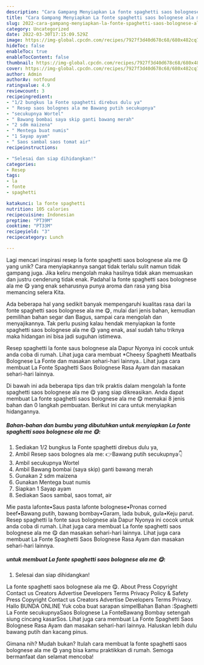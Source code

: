```yaml
---
description: "Cara Gampang Menyiapkan La fonte spaghetti saos bolognese ala me 😋 yang Bisa Manjain Lidah"
title: "Cara Gampang Menyiapkan La fonte spaghetti saos bolognese ala me 😋 yang Bisa Manjain Lidah"
slug: 2022-cara-gampang-menyiapkan-la-fonte-spaghetti-saos-bolognese-ala-me-yang-bisa-manjain-lidah
category: Uncategorized
date: 2022-03-30T17:15:09.529Z
image: https://img-global.cpcdn.com/recipes/7927f3d40d678c68/680x482cq70/la-fonte-spaghetti-saos-bolognese-ala-me-foto-resep-utama.jpg
hideToc: false
enableToc: true
enableTocContent: false
thumbnail: https://img-global.cpcdn.com/recipes/7927f3d40d678c68/680x482cq70/la-fonte-spaghetti-saos-bolognese-ala-me-foto-resep-utama.jpg
cover: https://img-global.cpcdn.com/recipes/7927f3d40d678c68/680x482cq70/la-fonte-spaghetti-saos-bolognese-ala-me-foto-resep-utama.jpg
author: Admin
authorAv: notfound
ratingvalue: 4.9
reviewcount: 3
recipeingredient:
- "1/2 bungkus la Fonte spaghetti direbus dulu ya"
- " Resep saos bolognes ala me Bawang putih secukupnya"
- "secukupnya Wortel"
- " Bawang bombai saya skip ganti bawang merah"
- "2 sdm maizena"
- " Mentega buat numis"
- "1 Sayap ayam"
- " Saos sambal saos tomat air"
recipeinstructions:

- "Selesai dan siap dihidangkan!"
categories:
- Resep
tags:
- la
- fonte
- spaghetti

katakunci: la fonte spaghetti 
nutrition: 105 calories
recipecuisine: Indonesian
preptime: "PT39M"
cooktime: "PT33M"
recipeyield: "3"
recipecategory: Lunch

---
```





Lagi mencari inspirasi resep la fonte spaghetti saos bolognese ala me 😋 yang unik? Cara menyiapkannya sangat tidak terlalu sulit namun tidak gampang juga. Jika keliru mengolah maka hasilnya tidak akan memuaskan dan justru cenderung tidak enak. Padahal la fonte spaghetti saos bolognese ala me 😋 yang enak seharusnya punya aroma dan rasa yang bisa memancing selera Kita.





Ada beberapa hal yang sedikit banyak mempengaruhi kualitas rasa dari la fonte spaghetti saos bolognese ala me 😋, mulai dari jenis bahan, kemudian pemilihan bahan segar dan Bagus, sampai cara mengolah dan menyajikannya. Tak perlu pusing kalau hendak menyiapkan la fonte spaghetti saos bolognese ala me 😋 yang enak,      asal sudah tahu triknya maka hidangan ini bisa jadi suguhan istimewa.














Resep spaghetti la fonte saus bolognese ala Dapur Nyonya ini cocok untuk anda coba di rumah. Lihat juga cara membuat *Cheesy Spaghetti Meatballs Bolognese La Fonte dan masakan sehari-hari lainnya.. Lihat juga cara membuat La Fonte Spaghetti Saos Bolognese Rasa Ayam dan masakan sehari-hari lainnya.






Di bawah ini ada beberapa tips dan trik praktis dalam mengolah la fonte spaghetti saos bolognese ala me 😋 yang siap dikreasikan. Anda dapat membuat La fonte spaghetti saos bolognese ala me 😋 memakai 8 jenis bahan dan 0 langkah pembuatan. Berikut ini cara untuk menyiapkan hidangannya.

<!--inarticleads1-->

##### Bahan-bahan dan bumbu yang dibutuhkan untuk menyiapkan La fonte spaghetti saos bolognese ala me 😋:

1. Sediakan 1/2 bungkus la Fonte spaghetti direbus dulu ya,
1. Ambil  Resep saos bolognes ala me: 👉Bawang putih secukupnya👇
1. Ambil secukupnya Wortel
1. Ambil  Bawang bombai (saya skip) ganti bawang merah
1. Gunakan 2 sdm maizena
1. Gunakan  Mentega buat numis
1. Siapkan 1 Sayap ayam
1. Sediakan  Saos sambal, saos tomat, air


Mie pasta lafonte•Saus pasta lafonte bolognese•Pronas corned beef•Bawang putih, bawang bombay•Garam, lada bubuk, gula•Keju parut. Resep spaghetti la fonte saus bolognese ala Dapur Nyonya ini cocok untuk anda coba di rumah. Lihat juga cara membuat La fonte spaghetti saos bolognese ala me 😋 dan masakan sehari-hari lainnya. Lihat juga cara membuat La Fonte Spaghetti Saos Bolognese Rasa Ayam dan masakan sehari-hari lainnya. 

<!--inarticleads2-->

#####  untuk membuat La fonte spaghetti saos bolognese ala me 😋:


1. Selesai dan siap dihidangkan!

La fonte spaghetti saos bolognese ala me 😋. About Press Copyright Contact us Creators Advertise Developers Terms Privacy Policy &amp; Safety Press Copyright Contact us Creators Advertise Developers Terms Privacy. Hallo BUNDA ONLINE Yuk coba buat sarapan simpelBahan Bahan :Spaghetti La Fonte secukupnyaSaos Bolognese La FonteBawang Bombay setengah siung cincang kasarSos. Lihat juga cara membuat La Fonte Spaghetti Saos Bolognese Rasa Ayam dan masakan sehari-hari lainnya. Haluskan lebih dulu bawang putih dan kacang pinus. 

Gimana nih? Mudah bukan? Itulah cara membuat la fonte spaghetti saos bolognese ala me 😋 yang bisa kamu praktikkan di rumah. Semoga bermanfaat dan selamat mencoba!
